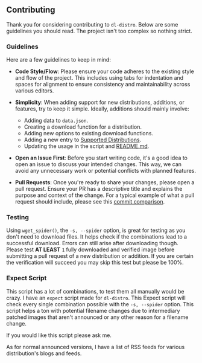 ## Contributing

Thank you for considering contributing to `dl-distro`. Below are some guidelines you should read. The project isn't too complex so nothing strict.

### Guidelines

Here are a few guidelines to keep in mind:

- **Code Style/Flow**: Please ensure your code adheres to the existing style and flow of the project. This includes using tabs for indentation and spaces for alignment to ensure consistency and maintainability across various editors.

- **Simplicity**: When adding support for new distributions, additions, or features, try to keep it simple. Ideally, additions should mainly involve:

  - Adding data to `data.json`.
  - Creating a download function for a distribution.
  - Adding new options to existing download functions.
  - Adding a new entry to [Supported Distributions](README.md#supported-distributions).
  - Updating the usage in the script and [README.md](README.md#usage).

- **Open an Issue First**: Before you start writing code, it's a good idea to open an issue to discuss your intended changes. This way, we can avoid any unnecessary work or potential conflicts with planned features.

- **Pull Requests**: Once you're ready to share your changes, please open a pull request. Ensure your PR has a descriptive title and explains the purpose and context of the change. For a typical example of what a pull request should include, please see this [commit comparison](https://codeberg.org/bashuser30/dl-distro/compare/34dbaa14e8...64e55c4b7d).

### Testing

Using `wget_spider()`, the `-s, --spider` option, is great for testing as you don't need to download files. It helps check if the combinations lead to a successful download. Errors can still arise after downloading though. Please test **AT LEAST** `1` fully downloaded and verified image before submitting a pull request of a new distribution or addition. If you are certain the verification will succeed you may skip this test but please be 100%.

### Expect Script

This script has a lot of combinations, to test them all manually would be crazy. I have an `expect` script made for `dl-distro`. This Expect script will check every single combination possible with the `-s, --spider` option. This script helps a ton with potential filename changes due to intermediary patched images that aren't announced or any other reason for a filename change.

If you would like this script please ask me.

As for normal announced versions, I have a list of RSS feeds for various distribution's blogs and feeds.
